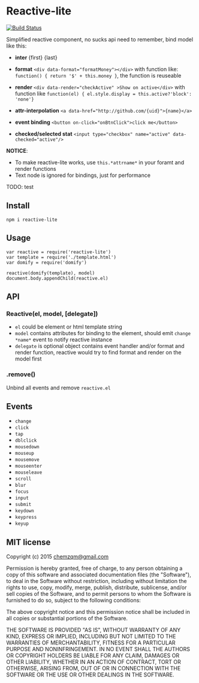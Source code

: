 # Reactive-lite

[![Build Status](https://secure.travis-ci.org/chemzqm/reactive-lite.png)](http://travis-ci.org/chemzqm/reactive-lite)

Simplified reactive component, no sucks api need to remember, bind model like this:

* **inter** <span>{first} {last}</span>
* **format** `<div data-format="formatMoney"></div>` with function like:
`function() { return '$' + this.money }`, the function is reuseable

* **render** `<div data-render="checkActive" >Show on active</div>` with function like
`function(el) { el.style.display = this.active?'block': 'none'}`

* **attr-interpolation** `<a data-href="http://github.com/{uid}">{name}</a>`
* **event binding** `<button on-click="onBtnClick">click me</button>`
* **checked/selected stat** `<input type="checkbox" name="active" data-checked="active"/>`

**NOTICE**:
* To make reactive-lite works, use `this.*attrname*` in your foramt and render functions
* Text node is ignored for bindings, just for performance

TODO: test

## Install

    npm i reactive-lite

## Usage

```
var reactive = require('reactive-lite')
var template = require('./template.html')
var domify = require('domify')

reactive(domify(template), model)
document.body.appendChild(reactive.el)
```
## API

### Reactive(el, model, [delegate])

* `el` could be element or html template string
* `model` contains attributes for binding to the element, should emit `change *name*` event to notify reactive instance
* `delegate` is optional object contains event handler and/or format and render function, reactive would try to find format and render on the model first

### .remove()

Unbind all events and remove `reactive.el`

## Events

* `change`
* `click`
* `tap`
* `dblclick`
* `mousedown`
* `mouseup`
* `mousemove`
* `mouseenter`
* `mouseleave`
* `scroll`
* `blur`
* `focus`
* `input`
* `submit`
* `keydown`
* `keypress`
* `keyup`

## MIT license
Copyright (c) 2015 chemzqm@gmail.com

Permission is hereby granted, free of charge, to any person obtaining a copy of this software and associated documentation files (the "Software"), to deal in the Software without restriction, including without limitation the rights to use, copy, modify, merge, publish, distribute, sublicense, and/or sell copies of the Software, and to permit persons to whom the Software is furnished to do so, subject to the following conditions:

The above copyright notice and this permission notice shall be included in all copies or substantial portions of the Software.

THE SOFTWARE IS PROVIDED "AS IS", WITHOUT WARRANTY OF ANY KIND, EXPRESS OR IMPLIED, INCLUDING BUT NOT LIMITED TO THE WARRANTIES OF MERCHANTABILITY, FITNESS FOR A PARTICULAR PURPOSE AND NONINFRINGEMENT. IN NO EVENT SHALL THE AUTHORS OR COPYRIGHT HOLDERS BE LIABLE FOR ANY CLAIM, DAMAGES OR OTHER LIABILITY, WHETHER IN AN ACTION OF CONTRACT, TORT OR OTHERWISE, ARISING FROM, OUT OF OR IN CONNECTION WITH THE SOFTWARE OR THE USE OR OTHER DEALINGS IN THE SOFTWARE.
